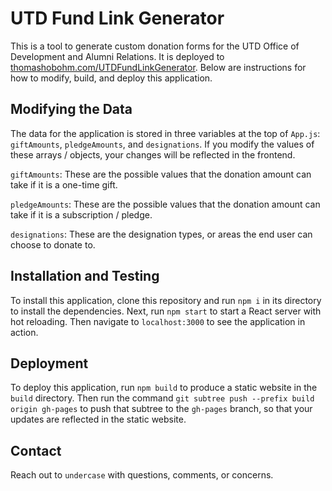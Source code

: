 # UTD Fund Link Generator

This is a tool to generate custom donation forms for the UTD Office of Development and Alumni Relations. It is deployed to [thomashobohm.com/UTDFundLinkGenerator](http://thomashobohm.com/UTDFundLinkGenerator/). Below are instructions for how to modify, build, and deploy this application.

## Modifying the Data

The data for the application is stored in three variables at the top of `App.js`: `giftAmounts`, `pledgeAmounts`, and `designations`. If you modify the values of these arrays / objects, your changes will be reflected in the frontend.

`giftAmounts`: These are the possible values that the donation amount can take if it is a one-time gift.

`pledgeAmounts`: These are the possible values that the donation amount can take if it is a subscription / pledge.

`designations`: These are the designation types, or areas the end user can choose to donate to.

## Installation and Testing

To install this application, clone this repository and run `npm i` in its directory to install the dependencies. Next, run `npm start` to start a React server with hot reloading. Then navigate to `localhost:3000` to see the application in action.

## Deployment

To deploy this application, run `npm build` to produce a static website in the `build` directory. Then run the command `git subtree push --prefix build origin gh-pages` to push that subtree to the `gh-pages` branch, so that your updates are reflected in the static website.

## Contact

Reach out to `undercase` with questions, comments, or concerns.
